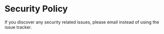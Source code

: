 # Security Policy

If you discover any security related issues, please email  instead of using the issue tracker.

